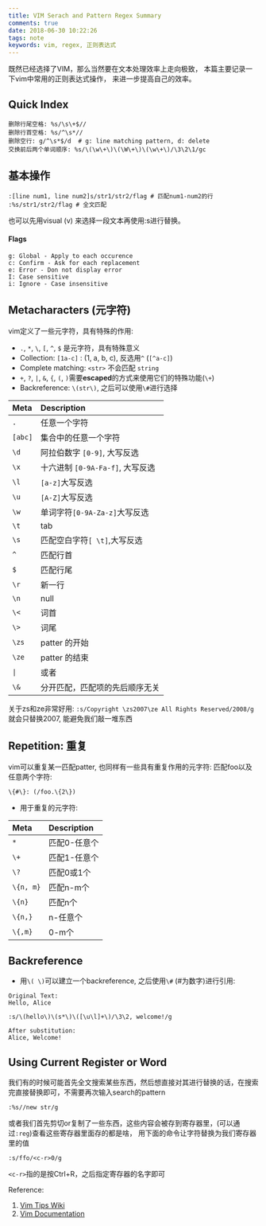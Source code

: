 ```yaml
---
title: VIM Serach and Pattern Regex Summary
comments: true
date: 2018-06-30 10:22:26
tags: note
keywords: vim, regex, 正则表达式
---
```


既然已经选择了VIM，那么当然要在文本处理效率上走向极致，
本篇主要记录一下vim中常用的正则表达式操作，
来进一步提高自己的效率。

<!-- more -->

## Quick Index

```
删除行尾空格: %s/\s\+$//
删除行首空格: %s/^\s*//
删除空行: g/^\s*$/d  # g: line matching pattern, d: delete
交换前后两个单词顺序: %s/\(\w\+\)\(\W\+\)\(\w\+\)/\3\2\1/gc
```

## 基本操作

```
:[line num1, line num2]s/str1/str2/flag # 匹配num1-num2的行
:%s/str1/str2/flag # 全文匹配
```

也可以先用visual (v) 来选择一段文本再使用:s进行替换。

#### Flags

```
g: Global - Apply to each occurence
c: Confirm - Ask for each replacement
e: Error - Don not display error
I: Case sensitive
i: Ignore - Case insensitive
```

## Metacharacters (元字符)

vim定义了一些元字符，具有特殊的作用:

* `.`, `*`, `\`, `[`, `^`, `$` 是元字符，具有特殊意义
* Collection: `[1a-c]` : (1, a, b, c), 反选用`^` (`[^a-c]`)
* Complete matching: `<str>` 不会匹配 `string`
* `+`, `?`, `|`, `&`, `{`, `(`, `)`需要**escaped**的方式来使用它们的特殊功能(`\+`)
* Backreference: `\(str\)`, 之后可以使用`\#`进行选择

|Meta|Description|
|:---|:---|
|`.`|任意一个字符|
|`[abc]`|集合中的任意一个字符|
|`\d`|阿拉伯数字 `[0-9]`, 大写反选|
|`\x`|十六进制 `[0-9A-Fa-f]`, 大写反选|
|`\l`|`[a-z]`大写反选|
|`\u`|`[A-Z]`大写反选|
|`\w`|单词字符`[0-9A-Za-z]`大写反选|
|`\t`|tab|
|`\s`|匹配空白字符`[ \t]`,大写反选|
|`^`|匹配行首|
|`$`|匹配行尾|
|`\r`|新一行|
|`\n`|null|
|`\<`|词首|
|`\>`|词尾|
|`\zs`|patter 的开始|
|`\ze`|patter 的结束|
|`\|`|或者|
|`\&`|分开匹配，匹配项的先后顺序无关|

关于zs和ze非常好用:
`:s/Copyright \zs2007\ze All Rights Reserved/2008/g` 就会只替换2007, 能避免我们敲一堆东西

## Repetition: 重复

vim可以重复某一匹配patter, 也同样有一些具有重复作用的元字符:
匹配foo以及任意两个字符:
```
\{#\}: (/foo.\{2\})
```

* 用于重复的元字符:

|Meta|Description|
|:---|:---|
|`*`|匹配0-任意个|
|`\+`| 匹配1-任意个|
|`\?`| 匹配0或1个|
|`\{n, m}`| 匹配n-m个|
|`\{n}`| 匹配n个|
|`\{n,}`| n-任意个|
|`\{,m}`| 0-m个|

## Backreference

- 用`\( \)`可以建立一个backreference, 之后使用`\#` (#为数字)进行引用:

```
Original Text: 
Hello, Alice

:s/\(hello\)\(s*\)\([\u\l]+\)/\3\2, welcome!/g

After substitution:
Alice, Welcome!
```

## Using Current Register or Word

我们有的时候可能首先全文搜索某些东西，然后想直接对其进行替换的话，在搜索完直接替换即可，不需要再次输入search的pattern

```
:%s//new str/g
```

或者我们首先剪切or复制了一些东西，这些内容会被存到寄存器里，(可以通过`:reg`)查看这些寄存器里面存的都是啥，
用下面的命令让字符替换为我们寄存器里的值

```
:s/ffo/<c-r>0/g
```
`<c-r>`指的是按Ctrl+R，之后指定寄存器的名字即可


Reference:

1. [Vim Tips Wiki](http://vim.wikia.com/wiki/Search_and_replace)
2. [Vim Documentation](http://vimdoc.sourceforge.net/htmldoc/pattern.html)
